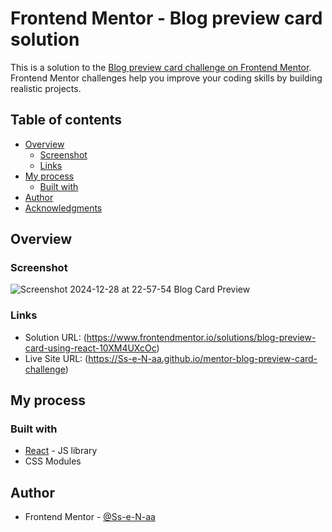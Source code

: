 # Frontend Mentor - Blog preview card solution

This is a solution to the [Blog preview card challenge on Frontend Mentor](https://www.frontendmentor.io/challenges/blog-preview-card-ckPaj01IcS). Frontend Mentor challenges help you improve your coding skills by building realistic projects. 

## Table of contents

- [Overview](#overview)
  - [Screenshot](#screenshot)
  - [Links](#links)
- [My process](#my-process)
  - [Built with](#built-with)
- [Author](#author)
- [Acknowledgments](#acknowledgments)


## Overview

### Screenshot
![Screenshot 2024-12-28 at 22-57-54 Blog Card Preview](https://github.com/user-attachments/assets/f86e4471-3967-4327-a2ff-cc24105ba4c8)


### Links

- Solution URL: (https://www.frontendmentor.io/solutions/blog-preview-card-using-react-10XM4UXcOc)
- Live Site URL: (https://Ss-e-N-aa.github.io/mentor-blog-preview-card-challenge)

## My process

### Built with

- [React](https://reactjs.org/) - JS library
- CSS Modules

## Author

- Frontend Mentor - [@Ss-e-N-aa](https://www.frontendmentor.io/profile/Ss-e-N-aa)
